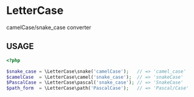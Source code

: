 LetterCase
==========

camelCase/snake\_case converter

## USAGE

```php
<?php

$snake_case = \LetterCase\snake('camelCase');   // => 'camel_case'
$camelCase  = \LetterCase\camel('snake_case');  // => 'snakeCase'
$PascalCase = \LetterCase\pascal('snake_case'); // => 'SnakeCase'
$path_form  = \LetterCase\path('PascalCase');   // => 'Pascal/Case'
```
